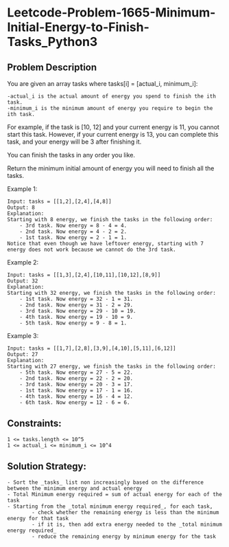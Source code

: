 # Leetcode-Problem-1665-Minimum-Initial-Energy-to-Finish-Tasks_Python3

## Problem Description

You are given an array tasks where tasks[i] = [actual_i, minimum_i]:

    -actual_i is the actual amount of energy you spend to finish the ith task.
    -minimum_i is the minimum amount of energy you require to begin the ith task.

For example, if the task is [10, 12] and your current energy is 11, you cannot start this task. However, if your current energy is 13, you can complete this task, and your energy will be 3 after finishing it.

You can finish the tasks in any order you like.

Return the minimum initial amount of energy you will need to finish all the tasks.

 
Example 1:
    
    Input: tasks = [[1,2],[2,4],[4,8]]
    Output: 8
    Explanation:
    Starting with 8 energy, we finish the tasks in the following order:
        - 3rd task. Now energy = 8 - 4 = 4.
        - 2nd task. Now energy = 4 - 2 = 2.
        - 1st task. Now energy = 2 - 1 = 1.
    Notice that even though we have leftover energy, starting with 7 energy does not work because we cannot do the 3rd task.

Example 2:

    Input: tasks = [[1,3],[2,4],[10,11],[10,12],[8,9]]
    Output: 32
    Explanation:
    Starting with 32 energy, we finish the tasks in the following order:
        - 1st task. Now energy = 32 - 1 = 31.
        - 2nd task. Now energy = 31 - 2 = 29.
        - 3rd task. Now energy = 29 - 10 = 19.
        - 4th task. Now energy = 19 - 10 = 9.
        - 5th task. Now energy = 9 - 8 = 1.

Example 3:

    Input: tasks = [[1,7],[2,8],[3,9],[4,10],[5,11],[6,12]]
    Output: 27
    Explanation:
    Starting with 27 energy, we finish the tasks in the following order:
        - 5th task. Now energy = 27 - 5 = 22.
        - 2nd task. Now energy = 22 - 2 = 20.
        - 3rd task. Now energy = 20 - 3 = 17.
        - 1st task. Now energy = 17 - 1 = 16.
        - 4th task. Now energy = 16 - 4 = 12.
        - 6th task. Now energy = 12 - 6 = 6.


## Constraints:

    1 <= tasks.length <= 10^5
    1 <= actual_i <= minimum_i <= 10^4


## Solution Strategy:
    
    - Sort the _tasks_ list non increasingly based on the difference between the minimum energy and actual energy
    - Total Minimum energy required = sum of actual energy for each of the task
    - Starting from the _total minimum energy required_, for each task, 
            - check whether the remaining energy is less than the minimum energy for that task
            - if it is, then add extra energy needed to the _total minimum energy required_
            - reduce the remaining energy by minimum energy for the task
